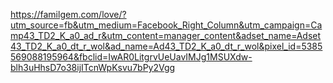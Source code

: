 https://familgem.com/love/?utm_source=fb&utm_medium=Facebook_Right_Column&utm_campaign=Camp43_TD2_K_a0_ad_r&utm_content=manager_content&adset_name=Adset43_TD2_K_a0_dt_r_wol&ad_name=Ad43_TD2_K_a0_dt_r_wol&pixel_id=5385569088195964&fbclid=IwAR0LitgrvUeUavIMJg1MSUXdw-blh3uHhsD7o38ijITcnWpKsvu7bPy2Vgg

